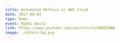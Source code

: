 ```yaml
---
title: Automated Defence in AWS Cloud
date: 2017-08-03
type: Demo
event: Madhu Akula
link: https://www.youtube.com/watch?v=Jnj4006IHWQ
image: ./others-bg.png
---
```

